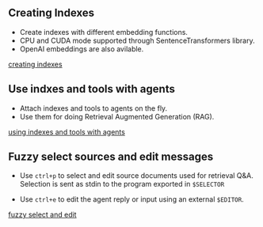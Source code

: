 ## Creating Indexes

- Create indexes with different embedding functions. 
- CPU and CUDA mode supported through SentenceTransformers library. 
- OpenAI embeddings are also avilable.

[creating indexes](https://github.com/blob42/NeuronCLI/assets/210457/e50c214b-88e9-4792-87b0-6a1b68253767)


## Use indxes and tools with agents

- Attach indexes and tools to agents on the fly.
- Use them for doing Retrieval Augmented Generation (RAG).

[using indexes and tools with agents](https://github.com/blob42/NeuronCLI/assets/210457/86e498f9-deb2-4bba-9f39-f1efafeb581e)


## Fuzzy select sources and edit messages

- Use `ctrl+p` to select and edit source documents used for retrieval Q&A.
Selection is sent as stdin to the program exported in `$SELECTOR`

- Use `ctrl+e` to edit the agent reply or input using an external `$EDITOR`.


[fuzzy select and
edit](https://github.com/blob42/NeuronCLI/assets/210457/583eb8d6-57b3-4f7d-9ad2-830e5ff97258)



